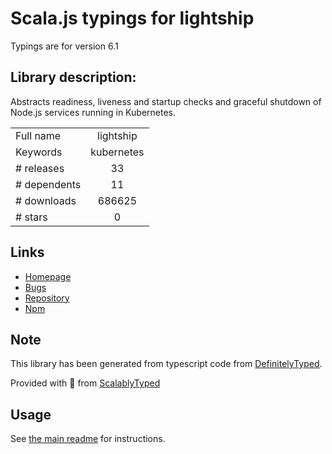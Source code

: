 
# Scala.js typings for lightship

Typings are for version 6.1

## Library description:
Abstracts readiness, liveness and startup checks and graceful shutdown of Node.js services running in Kubernetes.

|                    |                 |
| ------------------ | :-------------: |
| Full name          | lightship |
| Keywords           | kubernetes |
| # releases         | 33 |
| # dependents       | 11 |
| # downloads        | 686625 |
| # stars            | 0 |

## Links
- [Homepage](https://github.com/gajus/lightship#readme)
- [Bugs](https://github.com/gajus/lightship/issues)
- [Repository](https://github.com/gajus/lightship)
- [Npm](https://www.npmjs.com/package/lightship)
    


## Note
This library has been generated from typescript code from [DefinitelyTyped](https://definitelytyped.org).

Provided with :purple_heart: from [ScalablyTyped](https://github.com/oyvindberg/ScalablyTyped)

## Usage
See [the main readme](../../readme.md) for instructions.


